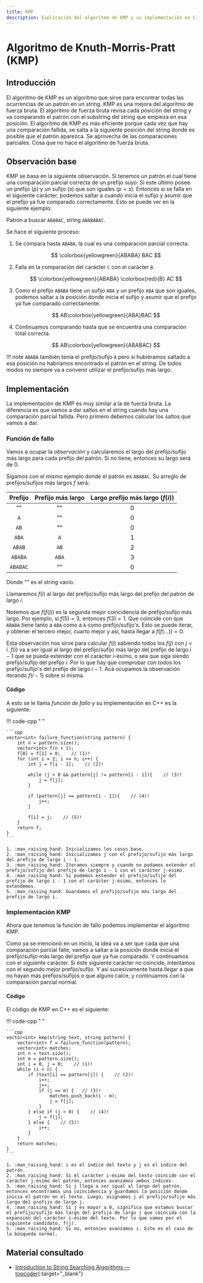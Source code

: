 ```yaml
---
title: KMP
description: Explicación del algoritmo de KMP y su implementación en C++.
---
```


# Algoritmo de Knuth-Morris-Pratt (KMP)

## Introducción

El algoritmo de KMP es un algoritmo que sirve para encontrar todas las ocurrencias de un patrón en un string. KMP es una mejora del algoritmo de fuerza bruta. El algoritmo de fuerza bruta revisa cada posición del string y va comparando el patrón con el substring del string que empieza en esa posición. El algoritmo de KMP es más eficiente porque cada vez que hay una comparación fallida, se salta a la siguiente posición del string donde es posible que el patrón aparezca. Se aprovecha de las comparaciones parciales. Cosa que no hace el algoritmo de fuerza bruta.

## Observación base

KMP se basa en la siguiente observación. Si tenemos un patrón el cual tiene una comparación parcial correcta de un prefijo suyo. Si este último posee un prefijo ($p$) y un sufijo ($s$) que son iguales ($p = s$). Entonces si se falla en el siguiente carácter, podemos saltar a cuando inicia el sufijo y asumir que el prefijo ya fue comparado correctamente. Esto se puede ver en la siguiente ejemplo:

Patrón a buscar `ABABAC`, string `ABABABAC`.

Se hace el siguiente proceso:

1. Se compara hasta `ABABA`, la cual es una comparación parcial correcta.

    $$
        \colorbox{yellowgreen}{ABABA} BAC
    $$

2. Falla en la comparación del carácter `C` con el carácter `B`.

    $$
        \colorbox{yellowgreen}{ABABA} \colorbox{red}{B} AC
    $$

3. Como el prefijo `ABABA` tiene un sufijo `ABA` y un prefijo `ABA` que son iguales, podemos saltar a la posición donde inicia el sufijo y asumir que el prefijo ya fue comparado correctamente.

    $$
        AB\colorbox{yellowgreen}{ABA}BAC
    $$

4. Continuamos comparando hasta que se encuentra una comparación total correcta.

    $$
        AB\colorbox{yellowgreen}{ABABAC}
    $$

!!! note
    `ABABA` también tenía el prefijo/sufijo `A` pero si hubiéramos saltado a esa posición no habríamos encontrado el patrón en el string. De todos modos no siempre va a convenir utilizar el prefijo/sufijo más largo.

## Implementación

La implementación de KMP es muy similar a la de fuerza bruta. La diferencia es que vamos a dar saltos en el string cuando hay una comparación parcial fallida. Pero primero debemos calcular los saltos que vamos a dar.

### Función de fallo

Vamos a ocupar la _observación_ y calcularemos el largo del prefijo/sufijo más largo para cada prefijo del patrón. Si no tiene, entonces su largo será de $0$.

Sigamos con el mismo ejemplo donde el patrón es `ABABAC`. Su arreglo de prefijos/sufijos más largos $f$ será:

<center>

| Prefijo | Prefijo más largo | Largo prefijo más largo ($f(i)$)|
|:-------:|:-----------------:|:-------------------------------:|
|  ""     | ""                | 0                               |
| `A`     | ""                | 0                               |
| `AB`    | ""                | 0                               |
| `ABA`   | `A`               | 1                               |
| `ABAB`  | `AB`              | 2                               |
| `ABABA` | `ABA`             | 3                               |
| `ABABAC`| ""                | 0                               |

</center>

Donde "" es el string vacío.

Llamaremos $f(i)$ al largo del prefijo/sufijo más largo del prefijo del patrón de largo $i$.

Notemos que $f(f(i))$ es la segunda mejor coincidencia de prefijo/sufijo más largo. Por ejemplo, si $f(5) = 3$, entonces $f(3) = 1$. Que coincide con que `ABABA` tiene tanto a `ABA` como a `A` como prefijo/sufijo's. Esto se puede iterar, y obtener el tercero mejor, cuarto mejor y así, hasta llegar a $f(f(\ldots)) = 0$.

Esta observación nos sirve para calcular $f(i)$ sabiendo todos los $f(j)$ con $j < i$. $f(i)$ va a ser igual al largo del prefijo/sufijo más largo del prefijo de largo $i - 1$ que se pueda extender con el carácter $i$-ésimo, o sea que siga siendo prefijo/sufijo del prefijo $i$. Por lo que hay que comprobar con todos los prefijo/sufijo's del prefijo de largo $i - 1$. Acá ocupamos la observación iterando $f(i-1)$ sobre si misma.

#### Código

A esto se le llama _función de fallo_ y su implementación en C++ es la siguiente:

!!! code-cpp " "

    ```cpp
    vector<int> failure_function(string pattern) {
        int n = pattern.size();
        vector<int> f(n + 1);
        f[0] = f[1] = 0;    // (1)!
        for (int i = 2; i <= n; i++) {
            int j = f[i - 1];    // (2)!
            
            while (j > 0 && pattern[j] != pattern[i - 1]){    // (3)!
                j = f[j];
            }
            
            if (pattern[j] == pattern[i - 1]){    // (4)!
                j++;
            }
            
            f[i] = j;    // (5)!
        }
        return f;
    }
    ```

    1. :man_raising_hand: Inicializamos los casos base.
    2. :man_raising_hand: Inicializamos j con el prefijo/sufijo más largo del prefijo de largo i - 1.
    3. :man_raising_hand: Iteramos siempre y cuando no podamos extender el prefijo/sufijo del prefijo de largo i - 1 con el carácter j-ésimo.
    4. :man_raising_hand: Si podemos extender el prefijo/sufijo del prefijo de largo i - 1 con el carácter j-ésimo, entonces lo extendemos.
    5. :man_raising_hand: Guardamos el prefijo/sufijo más largo del prefijo de largo i.

### Implementación KMP

Ahora que tenemos la función de fallo podemos implementar el algoritmo KMP.

Como ya se mencionó en un inicio, la idea va a ser que cada que una comparación parcial falle, vamos a saltar a la posición donde inicia el prefijo/sufijo más largo del prefijo que ya fue comparado. Y continuamos con el siguiente carácter. Si este siguiente carácter no coincide, intentamos con el segundo mejor prefijo/sufijo. Y así sucesivamente hasta llegar a que no hayan más prefijos/sufijos o que alguno calce, y continuamos con la comparación parcial normal.

#### Código

El código de KMP en C++ es el siguiente:

!!! code-cpp " "

    ```cpp
    vector<int> kmp(string text, string pattern) {
        vector<int> f = failure_function(pattern);
        vector<int> matches;
        int n = text.size();
        int m = pattern.size();
        int i = 0, j = 0;    // (1)!
        while (i < n) {
            if (text[i] == pattern[j]) {    // (2)!
                i++;
                j++;
                if (j == m) {   // (3)!
                    matches.push_back(i - m);
                    j = f[j];
                }
            } else if (j > 0) {    // (4)!
                j = f[j];
            } else {    // (5)!
                i++;
            }
        }
        return matches;
    }
    ```

    1. :man_raising_hand: i es el índice del texto y j es el índice del patrón.
    2. :man_raising_hand: Si el carácter i-ésimo del texto coincide con el carácter j-ésimo del patrón, entonces avanzamos ambos índices. 
    3. :man_raising_hand: Si j llega a ser igual al largo del patrón, entonces encontramos una coincidencia y guardamos la posición donde inicia el patrón en el texto. Luego, asignamos j al prefijo/sufijo más largo del prefijo de largo j.
    4. :man_raising_hand: Si j es mayor a 0, significa que estamos buscar el prefijo/sufijo más largo del prefijo de largo j que coincida con la expansión del carácter i-ésimo del texto. Por lo que vamos por el siguiente candidato, f(j). 
    5. :man_raising_hand: Si no, entonces avanzamos i. Este es el caso de la búsqueda normal.

## Material consultado

- [Introduction to String Searching Algorithms — topcoder](https://www.topcoder.com/thrive/articles/Introduction%20to%20String%20Searching%20Algorithms){:target="_blank"}
